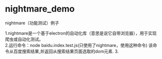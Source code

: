 # nightmare_demo
nightmare（功能测试）例子

1.nightmare是一个基于electron的自动化库（意思是说它自带浏览器），用于实现爬虫或自动化测试。  
2.运行命令：node baidu.index.test.js(只使用了nightmare，使用这种命令)
该命令从百度搜索结果,并返回从搜索结果页面选取的dom元素.
3.
